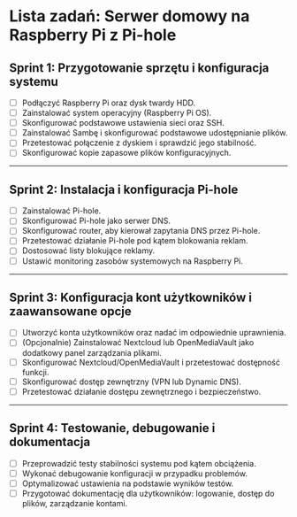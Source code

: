 # Lista zadań: Serwer domowy na Raspberry Pi z Pi-hole

## Sprint 1: Przygotowanie sprzętu i konfiguracja systemu
- [ ] Podłączyć Raspberry Pi oraz dysk twardy HDD.
- [ ] Zainstalować system operacyjny (Raspberry Pi OS).
- [ ] Skonfigurować podstawowe ustawienia sieci oraz SSH.
- [ ] Zainstalować Sambę i skonfigurować podstawowe udostępnianie plików.
- [ ] Przetestować połączenie z dyskiem i sprawdzić jego stabilność.
- [ ] Skonfigurować kopie zapasowe plików konfiguracyjnych.

---

## Sprint 2: Instalacja i konfiguracja Pi-hole
- [ ] Zainstalować Pi-hole.
- [ ] Skonfigurować Pi-hole jako serwer DNS.
- [ ] Skonfigurować router, aby kierował zapytania DNS przez Pi-hole.
- [ ] Przetestować działanie Pi-hole pod kątem blokowania reklam.
- [ ] Dostosować listy blokujące reklamy.
- [ ] Ustawić monitoring zasobów systemowych na Raspberry Pi.

---

## Sprint 3: Konfiguracja kont użytkowników i zaawansowane opcje
- [ ] Utworzyć konta użytkowników oraz nadać im odpowiednie uprawnienia.
- [ ] (Opcjonalnie) Zainstalować Nextcloud lub OpenMediaVault jako dodatkowy panel zarządzania plikami.
- [ ] Skonfigurować Nextcloud/OpenMediaVault i przetestować dostępność funkcji.
- [ ] Skonfigurować dostęp zewnętrzny (VPN lub Dynamic DNS).
- [ ] Przetestować działanie dostępu zewnętrznego i bezpieczeństwo.

---

## Sprint 4: Testowanie, debugowanie i dokumentacja
- [ ] Przeprowadzić testy stabilności systemu pod kątem obciążenia.
- [ ] Wykonać debugowanie konfiguracji w przypadku problemów.
- [ ] Optymalizować ustawienia na podstawie wyników testów.
- [ ] Przygotować dokumentację dla użytkowników: logowanie, dostęp do plików, zarządzanie kontami.